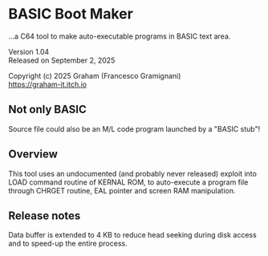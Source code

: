 # BASIC Boot Maker
...a C64 tool to make auto-executable programs in BASIC text area.

Version 1.04\
Released on September 2, 2025

Copyright (c) 2025 Graham (Francesco Gramignani)\
https://graham-it.itch.io

## Not only BASIC
Source file could also be an M/L code program launched by a "BASIC stub"!

## Overview
This tool uses an undocumented (and probably never released) exploit into LOAD command routine of KERNAL ROM, to auto-execute a program file through CHRGET routine, EAL pointer and screen RAM manipulation.

## Release notes
Data buffer is extended to 4 KB to reduce head seeking during disk access and to speed-up the entire process.

